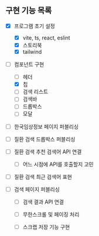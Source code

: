## 구현 기능 목록

- [x] 프로그램 초기 설정

  - [x] vite, ts, react, eslint
  - [x] 스토리북
  - [x] tailwind

- [ ] 컴포넌트 구현

  - [ ] 헤더
  - [x] 칩
  - [ ] 검색 리스트
  - [ ] 검색바
  - [ ] 드롭박스
  - [ ] 모달

- [ ] 한국임상정보 페이지 퍼블리싱

- [ ] 질환 검색 드롭박스 퍼블리싱
- [ ] 질환 검색 추천 검색어 API 연결
  - [ ] 어느 시점에 API를 호출할지 고민
- [ ] 질환 검색 최근 검색어 표현

- [ ] 검색 페이지 퍼블리싱

  - [ ] 검색 결과 API 연결
  - [ ] 무한스크롤 및 페이징 처리

  - [ ] 스크랩 저장 기능 구현
